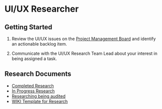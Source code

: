 # UI/UX Researcher

## Getting Started

1. Review the UI/UX issues on the [Project Management Board]([url](https://github.com/orgs/hackforla/projects/37/views/5)) and identify an actionable backlog item.

2. Communicate with the UI/UX Research Team Lead about your interest in being assigned a task.

## Research Documents

- [Completed Research](research-completed)
- [In Progress Research](research-inprogress)
- [Researching being audited](research-audits)
- [WIKI Template for Research](https://hackforla.github.io/CivicTechJobs/misc/research-wiki-template/)

